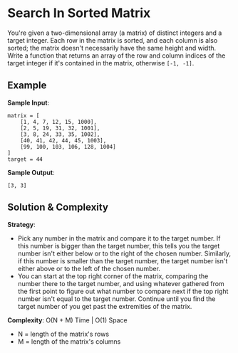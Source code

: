 # Search In Sorted Matrix  
You're given a two-dimensional array (a matrix) of distinct integers and a target integer. Each row in the matrix is sorted, and each column is also sorted; the matrix doesn't necessarily have the same height and width.  
Write a function that returns an array of the row and column indices of the target integer if it's contained in the matrix, otherwise `[-1, -1]`.  

## Example  
__Sample Input__:  
```
matrix = [
	[1, 4, 7, 12, 15, 1000],
	[2, 5, 19, 31, 32, 1001],
	[3, 8, 24, 33, 35, 1002],
	[40, 41, 42, 44, 45, 1003],
	[99, 100, 103, 106, 128, 1004]
]
target = 44
```
__Sample Output__:  
```
[3, 3]
```

## Solution & Complexity  
__Strategy__:  
* Pick any number in the matrix and compare it to the target number. If this number is bigger than the target number, this tells you the target number isn't either below or to the right of the chosen number. Similarly, if this number is smaller than the target number, the target number isn't either above or to the left of the chosen number.   
* You can start at the top right corner of the matrix, comparing the number there to the target number, and using whatever gathered from the first point to figure out what number to compare next if the top right number isn't equal to the target number. Continue until you find the target number of you get past the extremities of the matrix.  

__Complexity__: O(N + M) Time | O(1) Space  
* N = length of the matrix's rows  
* M = length of the matrix's columns